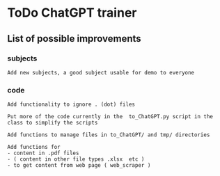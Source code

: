 # ToDo ChatGPT trainer

## List of possible improvements

### subjects
    Add new subjects, a good subject usable for demo to everyone

### code
    Add functionality to ignore . (dot) files

    Put more of the code currently in the  to_ChatGPT.py script in the class to simplify the scripts

    Add functions to manage files in to_ChatGPT/ and tmp/ directories  

    Add functions for
    - content in .pdf files
    - ( content in other file types .xlsx  etc )
    - to get content from web page ( web_scraper )
